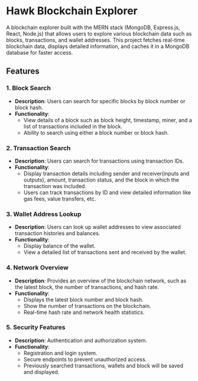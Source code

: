 # Hawk Blockchain Explorer

A blockchain explorer built with the MERN stack (MongoDB, Express.js, React, Node.js) that allows users to explore various blockchain data such as blocks, transactions, and wallet addresses. This project fetches real-time blockchain data, displays detailed information, and caches it in a MongoDB database for faster access.

## Features

### 1. **Block Search**
   - **Description**: Users can search for specific blocks by block number or block hash.
   - **Functionality**:
     - View details of a block such as block height, timestamp, miner, and a list of transactions included in the block.
     - Ability to search using either a block number or block hash.

### 2. **Transaction Search**
   - **Description**: Users can search for transactions using transaction IDs.
   - **Functionality**:
     - Display transaction details including sender and receiver(inputs and outputs), amount, transaction status, and the block in which the transaction was included.
     - Users can track transactions by ID and view detailed information like gas fees, value transfers, etc.

### 3. **Wallet Address Lookup**
   - **Description**: Users can look up wallet addresses to view associated transaction histories and balances.
   - **Functionality**:
     - Display balance of the wallet.
     - View a detailed list of transactions sent and received by the wallet.

### 4. **Network Overview**
   - **Description**: Provides an overview of the blockchain network, such as the latest block, the number of transactions, and hash rate.
   - **Functionality**:
     - Displays the latest block number and block hash.
     - Show the number of transactions on the blockchain.
     - Real-time hash rate and network health statistics.

### 5. **Security Features**
   - **Description**: Authentication and authorization system.
   - **Functionality**:
     - Registration and login system.
     - Secure endpoints to prevent unauthorized access.
     - Previously searched transactions, wallets and block will be saved and displayed.
